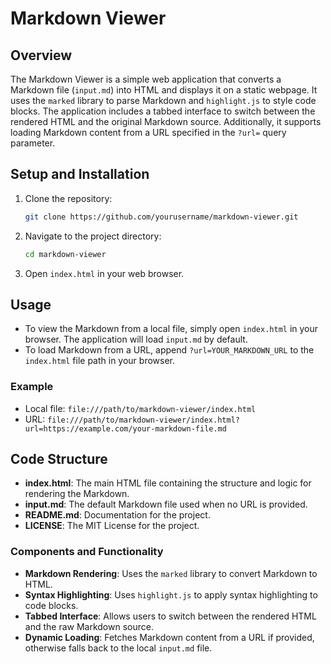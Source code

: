 # Markdown Viewer

## Overview

The Markdown Viewer is a simple web application that converts a Markdown file (`input.md`) into HTML and displays it on a static webpage. It uses the `marked` library to parse Markdown and `highlight.js` to style code blocks. The application includes a tabbed interface to switch between the rendered HTML and the original Markdown source. Additionally, it supports loading Markdown content from a URL specified in the `?url=` query parameter.

## Setup and Installation

1. Clone the repository:
   ```bash
   git clone https://github.com/yourusername/markdown-viewer.git
   ```

2. Navigate to the project directory:
   ```bash
   cd markdown-viewer
   ```

3. Open `index.html` in your web browser.

## Usage

- To view the Markdown from a local file, simply open `index.html` in your browser. The application will load `input.md` by default.
- To load Markdown from a URL, append `?url=YOUR_MARKDOWN_URL` to the `index.html` file path in your browser.

### Example

- Local file: `file:///path/to/markdown-viewer/index.html`
- URL: `file:///path/to/markdown-viewer/index.html?url=https://example.com/your-markdown-file.md`

## Code Structure

- **index.html**: The main HTML file containing the structure and logic for rendering the Markdown.
- **input.md**: The default Markdown file used when no URL is provided.
- **README.md**: Documentation for the project.
- **LICENSE**: The MIT License for the project.

### Components and Functionality

- **Markdown Rendering**: Uses the `marked` library to convert Markdown to HTML.
- **Syntax Highlighting**: Uses `highlight.js` to apply syntax highlighting to code blocks.
- **Tabbed Interface**: Allows users to switch between the rendered HTML and the raw Markdown source.
- **Dynamic Loading**: Fetches Markdown content from a URL if provided, otherwise falls back to the local `input.md` file.
